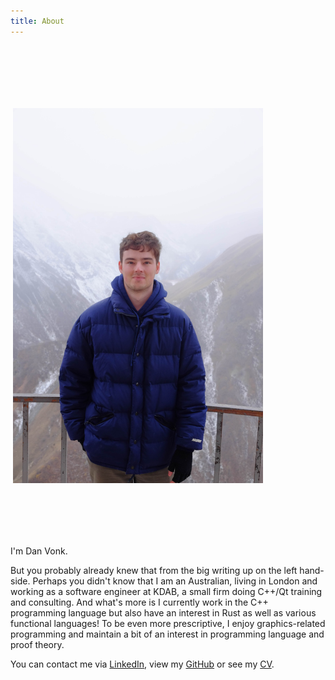 ```yaml
---
title: About
---
```


<article class="sans">
<img src="/images/DSCF7223.JPG" style="float: right; margin: 100px;" width=400px height=600px />

<section>
I'm Dan Vonk.

But you probably already knew that from the big writing up on the left
hand-side. Perhaps you didn't know that I am an Australian, living in London and
working as a software engineer at KDAB, a small firm doing C++/Qt training and
consulting. And what's more is I currently work in the C++ programming language
but also have an interest in Rust as well as various functional languages! To be
even more prescriptive, I enjoy graphics-related programming and maintain a bit
of an interest in programming language and proof theory.

You can contact me via <a href="https://www.linkedin.com/in/daniel-vonk/">LinkedIn</a>,
view my <a href="https://github.com/danvonk">GitHub</a> or see my
<a href="/static/danielvonk.pdf">CV</a>.

</section>
</article>
